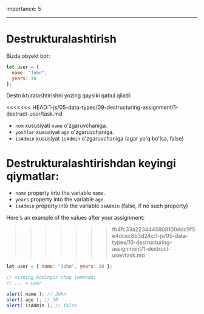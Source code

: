 importance: 5

---

# Destrukturalashtirish

Bizda obyekt bor:

```js
let user = {
  name: "John",
  years: 30
};
```

Destrukturalashtirishni yozing qaysiki qabul qiladi:

<<<<<<< HEAD:1-js/05-data-types/09-destructuring-assignment/1-destruct-user/task.md
- `nom` xususiyati `name` o'zgaruvchaniga.
- `yoshlar` xususiyat `age` o'zgaruvchaniga.
- `isAdmin` xususiyat `isAdmin` o'zgaruvchaniga (agar yo'q bo'lsa, false)

Destrukturalashtirishdan keyingi qiymatlar:
=======
- `name` property into the variable `name`.
- `years` property into the variable `age`.
- `isAdmin` property into the variable `isAdmin` (false, if no such property)

Here's an example of the values after your assignment:
>>>>>>> fb4fc33a2234445808100ddc9f5e4dcec8b3d24c:1-js/05-data-types/10-destructuring-assignment/1-destruct-user/task.md

```js
let user = { name: "John", years: 30 };

// sizning kodingiz chap tomonda:
// ... = user

alert( name ); // John
alert( age ); // 30
alert( isAdmin ); // false
```
